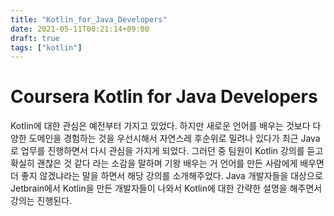 ```yaml
---
title: "Kotlin_for_Java_Developers"
date: 2021-05-11T00:21:14+09:00
draft: true
tags: ["kotlin"]
---
```

# Coursera Kotlin for Java Developers
Kotlin에 대한 관심은 예전부터 가지고 있었다. 하지만 새로운 언어를 배우는 것보다 다양한 도메인을 경험하는 것을 우선시해서 자연스레 후순위로 밀려나 있다가 최근 Java로 업무를 진행하면서 다시 관심을 가지게 되었다. 그러던 중 팀원이 Kotlin 강의를 듣고 확실히 괜찮은 것 같다 라는 소감을 말하며 기왕 배우는 거 언어를 만든 사람에게 배우면 더 좋지 않겠냐라는 말을 하면서 해당 강의를 소개해주었다. Java 개발자들을 대상으로 Jetbrain에서 Kotlin을 만든 개발자들이 나와서 Kotlin에 대한 간략한 설명을 해주면서 강의는 진행된다.